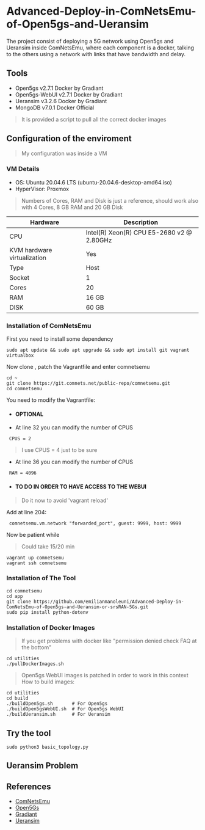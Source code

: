 # Advanced-Deploy-in-ComNetsEmu-of-Open5gs-and-Ueransim
The project consist of deploying a 5G network using Open5gs and Ueransim inside ComNetsEmu, where each component is a docker, talking to the others using a network with links that have bandwidth and delay.

## Tools
* Open5gs v2.7.1 Docker by Gradiant
* Open5gs-WebUI v2.7.1 Docker by Gradiant
* Ueransim v3.2.6 Docker by Gradiant
* MongoDB v7.0.1 Docker Official 
> It is provided a script to pull all the correct docker images

## Configuration of the enviroment
> My configuration was inside a VM
### VM Details
* OS: Ubuntu 20.04.6 LTS (ubuntu-20.04.6-desktop-amd64.iso)
* HyperVisor: Proxmox
> Numbers of Cores, RAM and Disk is just a reference, should work also with 4 Cores, 8 GB RAM and 20 GB Disk

| Hardware | Description |
| --- | --- |
| CPU | Intel(R) Xeon(R) CPU E5-2680 v2 @ 2.80GHz |
| KVM hardware virtualization | Yes |
| Type | Host |
| Socket | 1 |
| Cores  | 20 |
| RAM    | 16 GB |
| DISK   | 60 GB |

### Installation of ComNetsEmu
First you need to install some dependency
```
sudo apt update && sudo apt upgrade && sudo apt install git vagrant virtualbox
```
Now clone , patch the Vagrantfile and enter comnetsemu
```
cd ~
git clone https://git.comnets.net/public-repo/comnetsemu.git
cd comnetsemu
```
You need to modify the Vagrantfile:
 * #### **OPTIONAL**
  * At line 32 you can modify the number of CPUS
   ```
    CPUS = 2
   ```
   > I use CPUS = 4 just to be sure
   * At line 36 you can modify the number of CPUS
   ```
    RAM = 4096
   ```
 * #### **TO DO IN ORDER TO HAVE ACCESS TO THE WEBUI**
 > Do it now to avoid 'vagrant reload'
  
  Add at line 204:
  ```
   comnetsemu.vm.network "forwarded_port", guest: 9999, host: 9999
  ```
Now be patient while
> Could take 15/20 min
```
vagrant up comnetsemu
vagrant ssh comnetsemu
```
### Installation of The Tool
```
cd comnetsemu
cd app
git clone https://github.com/emilianmanoleuni/Advanced-Deploy-in-ComNetsEmu-of-Open5gs-and-Ueransim-or-srsRAN-5Gs.git
sudo pip install python-dotenv
```
### Installation of Docker Images
> If you get problems with docker like "permission denied check FAQ at the bottom"
```
cd utilities
./pullDockerImages.sh
```
> Open5gs WebUI images is patched in order to work in this context
How to build images:
```
cd utilities
cd build
./buildOpen5gs.sh       # For Open5gs
./buildOpen5gsWebUI.sh  # For Open5gs WebUI
./buildUeransim.sh      # For Ueransim
```
## Try the tool
```
sudo python3 basic_topology.py
```
## Ueransim Problem
## References
* [ComNetsEmu](https://git.comnets.net/public-repo/comnetsemu)
* [Open5Gs](https://open5gs.org/open5gs/docs/)
* [Gradiant](https://github.com/Gradiant/5g-images)
* [Ueransim](https://github.com/aligungr/UERANSIM)
